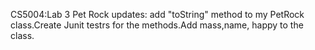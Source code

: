 CS5004:Lab 3 Pet Rock
updates: add "toString" method to my PetRock class.Create Junit testrs for the methods.Add mass,name, happy to the class.
